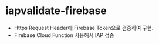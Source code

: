 # iapvalidate-firebase

- Https Request Header에 Firebase Token으로 검증하여 구현.
- Firebase Cloud Function 사용해서 IAP 검증

